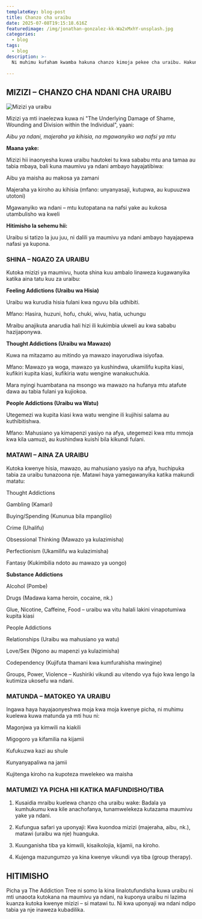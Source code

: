 ```yaml
---
templateKey: blog-post
title: Chanzo cha uraibu 
date: 2025-07-08T19:15:18.616Z
featuredimage: /img/jonathan-gonzalez-kk-Wa2xMxhY-unsplash.jpg
categories:
  - blog
tags:
  - blog
description: >-
  Ni muhimu kufaham kwamba hakuna chanzo kimoja pekee cha uraibu. Hakuna mtu anayeweza kutabiri kwa uhakika ni nani atakayepata uraibu baada ya kutumia dawa za kulevya na ni nani hatapata. Sababu kuu za uraibu ni pamoja na mshtuko wa kihisia (trauma), matatizo ya afya ya akili, na kurithi tabia fulani kutoka kwa wazazi (vinasaba). Hata hivyo, ni muhimu kufahamu kwamba hakuna chanzo kimoja pekee cha uraibu.
  
---
```




## MIZIZI – CHANZO CHA NDANI CHA URAIBU

![Mizizi ya uraibu](/img/IMG-20250606-WA0287.jpg) 

Mizizi ya mti inaelezwa kuwa ni "The Underlying Damage of Shame, Wounding and Division within the Individual", yaani:

*Aibu ya ndani, majeraha ya kihisia, na mgawanyiko wa nafsi ya mtu*

**Maana yake:**

Mizizi hii inaonyesha kuwa uraibu hautokei tu kwa sababu mtu ana tamaa au tabia mbaya, bali kuna maumivu ya ndani ambayo hayajatibiwa:

Aibu ya maisha au makosa ya zamani

Majeraha ya kiroho au kihisia (mfano: unyanyasaji, kutupwa, au kupuuzwa utotoni)

Mgawanyiko wa ndani – mtu kutopatana na nafsi yake au kukosa utambulisho wa kweli

**Hitimisho la sehemu hii:**

Uraibu si tatizo la juu juu, ni dalili ya maumivu ya ndani ambayo hayajapewa nafasi ya kupona.


### SHINA – NGAZO ZA URAIBU

Kutoka mizizi ya maumivu, huota shina kuu ambalo linaweza kugawanyika katika aina tatu kuu za uraibu:

**Feeling Addictions (Uraibu wa Hisia)**

Uraibu wa kurudia hisia fulani kwa nguvu bila udhibiti.

Mfano: Hasira, huzuni, hofu, chuki, wivu, hatia, uchungu

Mraibu anajikuta anarudia hali hizi ili kukimbia ukweli au kwa sababu hazijaponywa.


**Thought Addictions (Uraibu wa Mawazo)**

Kuwa na mitazamo au mitindo ya mawazo inayorudiwa isiyofaa.

Mfano: Mawazo ya woga, mawazo ya kushindwa, ukamilifu kupita kiasi, kufikiri kupita kiasi, kufikiria watu wengine wanakuchukia.

Mara nyingi huambatana na msongo wa mawazo na hufanya mtu atafute dawa au tabia fulani ya kujiokoa.


**People Addictions (Uraibu wa Watu)**

Utegemezi wa kupita kiasi kwa watu wengine ili kujihisi salama au kuthibitishwa.

Mfano: Mahusiano ya kimapenzi yasiyo na afya, utegemezi kwa mtu mmoja kwa kila uamuzi, au kushindwa kuishi bila kikundi fulani.

### MATAWI – AINA ZA URAIBU

Kutoka kwenye hisia, mawazo, au mahusiano yasiyo na afya, huchipuka tabia za uraibu tunazoona nje. Matawi haya yamegawanyika katika makundi matatu:

Thought Addictions

Gambling (Kamari)

Buying/Spending (Kununua bila mpangilio)

Crime (Uhalifu)

Obsessional Thinking (Mawazo ya kulazimisha)

Perfectionism (Ukamilifu wa kulazimisha)

Fantasy (Kukimbilia ndoto au mawazo ya uongo)


**Substance Addictions**

Alcohol (Pombe)

Drugs (Madawa kama heroin, cocaine, nk.)

Glue, Nicotine, Caffeine, Food – uraibu wa vitu halali lakini vinapotumiwa kupita kiasi


 People Addictions

Relationships (Uraibu wa mahusiano ya watu)

Love/Sex (Ngono au mapenzi ya kulazimisha)

Codependency (Kujifuta thamani kwa kumfurahisha mwingine)

Groups, Power, Violence – Kushiriki vikundi au vitendo vya fujo kwa lengo la kutimiza ukosefu wa ndani.


### MATUNDA – MATOKEO YA URAIBU

Ingawa haya hayajaonyeshwa moja kwa moja kwenye picha, ni muhimu kuelewa kuwa matunda ya mti huu ni:

Magonjwa ya kimwili na kiakili

Migogoro ya kifamilia na kijamii

Kufukuzwa kazi au shule

Kunyanyapaliwa na jamii

Kujitenga kiroho na kupoteza mwelekeo wa maisha


### MATUMIZI YA PICHA HII KATIKA MAFUNDISHO/TIBA

1. Kusaidia mraibu kuelewa chanzo cha uraibu wake: Badala ya kumhukumu kwa kile anachofanya, tunamwelekeza kutazama maumivu yake ya ndani.


2. Kufungua safari ya uponyaji: Kwa kuondoa mizizi (majeraha, aibu, nk.), matawi (uraibu wa nje) huanguka.


3. Kuunganisha tiba ya kimwili, kisaikolojia, kijamii, na kiroho.


4. Kujenga mazungumzo ya kina kwenye vikundi vya tiba (group therapy).


## HITIMISHO

Picha ya The Addiction Tree ni somo la kina linalotufundisha kuwa uraibu ni mti unaoota kutokana na maumivu ya ndani, na kuponya uraibu ni lazima kuanza kutoka kwenye mizizi – si matawi tu. Ni kwa uponyaji wa ndani ndipo tabia ya nje inaweza kubadilika.
